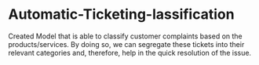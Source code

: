 # Automatic-Ticketing-lassification
Created Model that is able to classify customer complaints based on the products/services. By doing so, we can segregate these tickets into their relevant categories and, therefore, help in the quick resolution of the issue.
